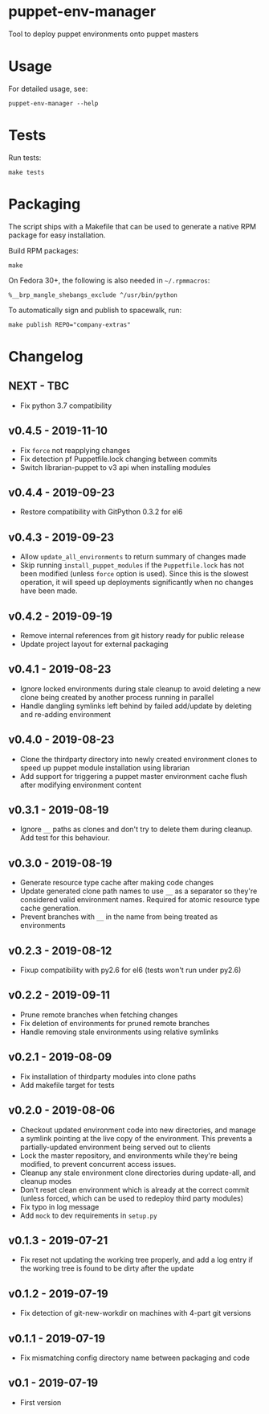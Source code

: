 # puppet-env-manager

Tool to deploy puppet environments onto puppet masters

# Usage

For detailed usage, see:
```
puppet-env-manager --help
```

# Tests

Run tests:
```
make tests
```

# Packaging

The script ships with a Makefile that can be used to generate a native RPM
package for easy installation.

Build RPM packages:
```
make
```

On Fedora 30+, the following is also needed in `~/.rpmmacros`:
```
%__brp_mangle_shebangs_exclude ^/usr/bin/python
```

To automatically sign and publish to spacewalk, run:
```
make publish REPO="company-extras"
```

# Changelog

## NEXT - TBC

* Fix python 3.7 compatibility

## v0.4.5 - 2019-11-10

* Fix `force` not reapplying changes
* Fix detection pf Puppetfile.lock changing between commits
* Switch librarian-puppet to v3 api when installing modules

## v0.4.4 - 2019-09-23

* Restore compatibility with GitPython 0.3.2 for el6

## v0.4.3 - 2019-09-23

* Allow `update_all_environments` to return summary of changes made
* Skip running `install_puppet_modules` if the `Puppetfile.lock` has not
  been modified (unless `force` option is used).
  Since this is the slowest operation, it will speed up deployments
  significantly when no changes have been made.

## v0.4.2 - 2019-09-19

* Remove internal references from git history ready for public release
* Update project layout for external packaging

## v0.4.1 - 2019-08-23

* Ignore locked environments during stale cleanup
  to avoid deleting a new clone being created by
  another process running in parallel
* Handle dangling symlinks left behind by failed
  add/update by deleting and re-adding environment

## v0.4.0 - 2019-08-23

* Clone the thirdparty directory into newly created environment
  clones to speed up puppet module installation using librarian
* Add support for triggering a puppet master environment cache flush
  after modifying environment content

## v0.3.1 - 2019-08-19

* Ignore `__` paths as clones and don't try to delete them during
  cleanup. Add test for this behaviour.

## v0.3.0 - 2019-08-19

* Generate resource type cache after making code changes
* Update generated clone path names to use `__` as a separator so
  they're considered valid environment names. Required for atomic
  resource type cache generation.
* Prevent branches with `__` in the name from being treated as
  environments

## v0.2.3 - 2019-08-12

* Fixup compatibility with py2.6 for el6
  (tests won't run under py2.6)

## v0.2.2 - 2019-09-11

* Prune remote branches when fetching changes
* Fix deletion of environments for pruned remote branches
* Handle removing stale environments using relative symlinks

## v0.2.1 - 2019-08-09

* Fix installation of thirdparty modules into clone paths
* Add makefile target for tests

## v0.2.0 - 2019-08-06

* Checkout updated environment code into new directories, and manage a
  symlink pointing at the live copy of the environment. This prevents
  a partially-updated environment being served out to clients
* Lock the master repository, and environments while they're being
  modified, to prevent concurrent access issues.
* Cleanup any stale environment clone directories during update-all,
  and cleanup modes
* Don't reset clean environment which is already at the correct commit
  (unless forced, which can be used to redeploy third party modules)
* Fix typo in log message
* Add `mock` to dev requirements in `setup.py`

## v0.1.3 - 2019-07-21

* Fix reset not updating the working tree properly, and add a log entry
  if the working tree is found to be dirty after the update

## v0.1.2 - 2019-07-19

* Fix detection of git-new-workdir on machines with 4-part git versions

## v0.1.1 - 2019-07-19

* Fix mismatching config directory name between packaging and code

## v0.1 - 2019-07-19

 * First version
